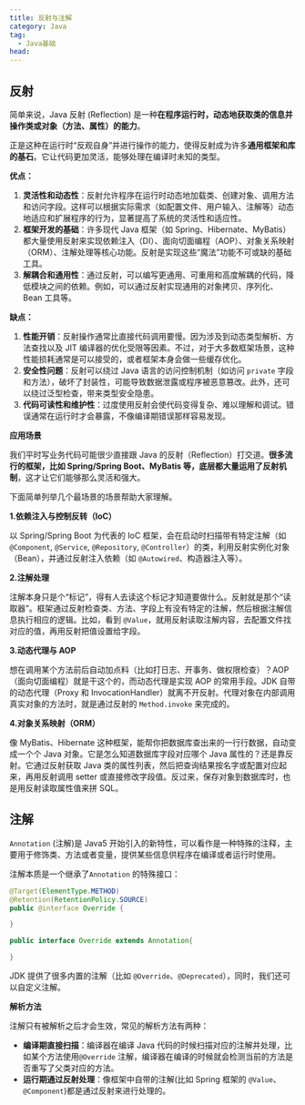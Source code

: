 ```yaml
---
title: 反射与注解
category: Java
tag:
  - Java基础
head:
---
```


## 反射

简单来说，Java 反射 (Reflection) 是一种**在程序运行时，动态地获取类的信息并操作类或对象（方法、属性）的能力**。

正是这种在运行时“反观自身”并进行操作的能力，使得反射成为许多**通用框架和库的基石**。它让代码更加灵活，能够处理在编译时未知的类型。

**优点：**

1. **灵活性和动态性**：反射允许程序在运行时动态地加载类、创建对象、调用方法和访问字段。这样可以根据实际需求（如配置文件、用户输入、注解等）动态地适应和扩展程序的行为，显著提高了系统的灵活性和适应性。
2. **框架开发的基础**：许多现代 Java 框架（如 Spring、Hibernate、MyBatis）都大量使用反射来实现依赖注入（DI）、面向切面编程（AOP）、对象关系映射（ORM）、注解处理等核心功能。反射是实现这些“魔法”功能不可或缺的基础工具。
3. **解耦合和通用性**：通过反射，可以编写更通用、可重用和高度解耦的代码，降低模块之间的依赖。例如，可以通过反射实现通用的对象拷贝、序列化、Bean 工具等。

**缺点：**

1. **性能开销**：反射操作通常比直接代码调用要慢。因为涉及到动态类型解析、方法查找以及 JIT 编译器的优化受限等因素。不过，对于大多数框架场景，这种性能损耗通常是可以接受的，或者框架本身会做一些缓存优化。
2. **安全性问题**：反射可以绕过 Java 语言的访问控制机制（如访问 `private` 字段和方法），破坏了封装性，可能导致数据泄露或程序被恶意篡改。此外，还可以绕过泛型检查，带来类型安全隐患。
3. **代码可读性和维护性**：过度使用反射会使代码变得复杂、难以理解和调试。错误通常在运行时才会暴露，不像编译期错误那样容易发现。

**应用场景**

我们平时写业务代码可能很少直接跟 Java 的反射（Reflection）打交道。**很多流行的框架，比如 Spring/Spring Boot、MyBatis 等，底层都大量运用了反射机制**，这才让它们能够那么灵活和强大。

下面简单列举几个最场景的场景帮助大家理解。

**1.依赖注入与控制反转（IoC）**

以 Spring/Spring Boot 为代表的 IoC 框架，会在启动时扫描带有特定注解（如 `@Component`, `@Service`, `@Repository`, `@Controller`）的类，利用反射实例化对象（Bean），并通过反射注入依赖（如 `@Autowired`、构造器注入等）。

**2.注解处理**

注解本身只是个“标记”，得有人去读这个标记才知道要做什么。反射就是那个“读取器”。框架通过反射检查类、方法、字段上有没有特定的注解，然后根据注解信息执行相应的逻辑。比如，看到 `@Value`，就用反射读取注解内容，去配置文件找对应的值，再用反射把值设置给字段。

**3.动态代理与 AOP**

想在调用某个方法前后自动加点料（比如打日志、开事务、做权限检查）？AOP（面向切面编程）就是干这个的，而动态代理是实现 AOP 的常用手段。JDK 自带的动态代理（Proxy 和 InvocationHandler）就离不开反射。代理对象在内部调用真实对象的方法时，就是通过反射的 `Method.invoke` 来完成的。

**4.对象关系映射（ORM）**

像 MyBatis、Hibernate 这种框架，能帮你把数据库查出来的一行行数据，自动变成一个个 Java 对象。它是怎么知道数据库字段对应哪个 Java 属性的？还是靠反射。它通过反射获取 Java 类的属性列表，然后把查询结果按名字或配置对应起来，再用反射调用 setter 或直接修改字段值。反过来，保存对象到数据库时，也是用反射读取属性值来拼 SQL。



## 注解

`Annotation` (注解)是 Java5 开始引入的新特性，可以看作是一种特殊的注释，主要用于修饰类、方法或者变量，提供某些信息供程序在编译或者运行时使用。

注解本质是一个继承了`Annotation` 的特殊接口：

```java
@Target(ElementType.METHOD)
@Retention(RetentionPolicy.SOURCE)
public @interface Override {

}

public interface Override extends Annotation{

}
```

JDK 提供了很多内置的注解（比如 `@Override`、`@Deprecated`），同时，我们还可以自定义注解。

**解析方法**

注解只有被解析之后才会生效，常见的解析方法有两种：

- **编译期直接扫描**：编译器在编译 Java 代码的时候扫描对应的注解并处理，比如某个方法使用`@Override` 注解，编译器在编译的时候就会检测当前的方法是否重写了父类对应的方法。
- **运行期通过反射处理**：像框架中自带的注解(比如 Spring 框架的 `@Value`、`@Component`)都是通过反射来进行处理的。


